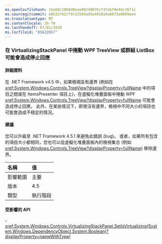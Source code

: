 ```yaml
---
ms.openlocfilehash: 1be68c2968d0eaa9024007bcf37abf9e44c36f1c
ms.sourcegitcommit: e02d17b2cf9c1258dadda4810a5e6072a0089aee
ms.translationtype: MT
ms.contentlocale: zh-TW
ms.lasthandoff: 07/01/2020
ms.locfileid: "85622057"
---
```

### <a name="scrolling-a-wpf-treeview-or-grouped-listbox-in-a-virtualizingstackpanel-can-cause-a-hang"></a>在 VirtualizingStackPanel 中捲動 WPF TreeView 或群組 ListBox 可能會造成停止回應

#### <a name="details"></a>詳細資料

在 .NET Framework v4.5 中，如果檢視區有邊界 (例如在 <xref:System.Windows.Controls.TreeView?displayProperty=fullName> 中的項目之間或在 ItemsPresenter 項目上)，在虛擬化堆疊面板中捲動 WPF <xref:System.Windows.Controls.TreeView?displayProperty=fullName> 可能會造成停止回應。 此外，在某些情況下，即使沒有邊界，檢視中不同大小的項目也可能會造成不穩定的情況。

#### <a name="suggestion"></a>建議

您可以升級至 .NET Framework 4.5.1 來避免此錯誤 (bug)。 或者，如果所有包含的項目大小都相同，您也可以從虛擬化堆疊面板內的檢視集合 (例如 <xref:System.Windows.Controls.TreeView?displayProperty=fullName>) 移除邊界。

| 名稱    | 值       |
|:--------|:------------|
| 影響範圍   |主要|
|版本|4.5|
|類型|執行階段

#### <a name="affected-apis"></a>受影響的 API

-<xref:System.Windows.Controls.VirtualizingStackPanel.SetIsVirtualizing(System.Windows.DependencyObject,System.Boolean)?displayProperty=nameWithType></li></ul>|
